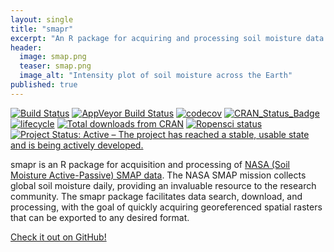 ```yaml
---
layout: single
title: "smapr"
excerpt: "An R package for acquiring and processing soil moisture data from the NASA SMAP mission."
header:
  image: smap.png
  teaser: smap.png
  image_alt: "Intensity plot of soil moisture across the Earth"
published: true
---
```


[![Build Status](https://travis-ci.org/ropensci/smapr.svg?branch=master)](https://travis-ci.org/ropensci/smapr) [![AppVeyor Build Status](https://ci.appveyor.com/api/projects/status/github/ropensci/smapr?branch=master&svg=true)](https://ci.appveyor.com/project/mbjoseph/smapr) [![codecov](https://codecov.io/gh/ropensci/smapr/branch/master/graph/badge.svg)](https://codecov.io/gh/ropensci/smapr) [![CRAN\_Status\_Badge](http://www.r-pkg.org/badges/version/smapr)](https://cran.r-project.org/package=smapr) [![lifecycle](https://img.shields.io/badge/lifecycle-maturing-blue.svg)](https://www.tidyverse.org/lifecycle/#maturing) [![Total downloads from CRAN](http://cranlogs.r-pkg.org/badges/grand-total/smapr)](http://cran.rstudio.com/web/packages/smapr/index.html) [![Ropensci status](https://badges.ropensci.org/231_status.svg)](https://github.com/ropensci/onboarding/issues/231) [![Project Status: Active – The project has reached a stable, usable state and is being actively developed.](http://www.repostatus.org/badges/latest/active.svg)](http://www.repostatus.org/#active)

smapr is an R package for acquisition and processing of [NASA (Soil Moisture Active-Passive) SMAP data](http://smap.jpl.nasa.gov/).
The NASA SMAP mission collects global soil moisture daily, providing an invaluable resource to the research community.
The smapr package facilitates data search, download, and processing, with the goal of quickly acquiring georeferenced spatial rasters that can be exported to any desired format. 

[Check it out on GitHub!](https://github.com/ropensci/smapr)

